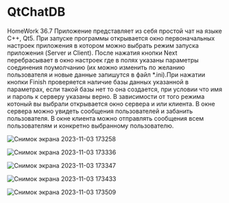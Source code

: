 # QtChatDB
HomeWork 36.7
Приложение представляет из себя простой чат на языке С++, Qt5. При запуске программы открывается окно первоначальных настроек приложения в котором можно выбрать режим запуска приложения (Server и Client). После нажатия кнопки Next перебрасывает в окно настроек где в полях указаны параметры соединения поумолчанию (их можно изменить по желанию пользователя и новые данные запишутся в файл *.ini).При нажатии кнопки Finish проверяется наличие базы данных указанной в параметрах, если такой базы нет то она создается, при условии что имя и пароль к серверу указаны верно. В зависимости от того режима котоный вы выбрали открывается окно сервера и или клиента. В окне сервера можно увидеть сообщения пользователей и забанить пользователя. В окне клиента можно отправлять сообщения всем пользователям и конкретно выбранному пользователю.

![Снимок экрана 2023-11-03 173258](https://github.com/gexadax/QtChatDB/assets/118321455/fdc45914-8754-4a5a-85d8-1c77522921e6)

![Снимок экрана 2023-11-03 173336](https://github.com/gexadax/QtChatDB/assets/118321455/b45c8cfd-7d2e-40d2-a00f-b3fe13046034)

![Снимок экрана 2023-11-03 173347](https://github.com/gexadax/QtChatDB/assets/118321455/76090037-da3e-4878-9fba-19eaf42aa11a)

![Снимок экрана 2023-11-03 173433](https://github.com/gexadax/QtChatDB/assets/118321455/d991e83a-1ab3-4db5-9068-7ef0f15fc1ba)

![Снимок экрана 2023-11-03 173509](https://github.com/gexadax/QtChatDB/assets/118321455/60e6f73e-50e1-423d-9782-944a6d947ec7)
